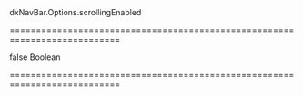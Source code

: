 <!--id-->dxNavBar.Options.scrollingEnabled<!--/id-->
===========================================================================
<!--hidden--><!--/hidden-->
<!--default-->false<!--/default-->
<!--type-->Boolean<!--/type-->
===========================================================================

<!--shortDescription-->

<!--/shortDescription-->

<!--fullDescription-->

<!--/fullDescription-->